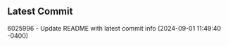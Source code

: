 
## Latest Commit
6025996 - Update README with latest commit info (2024-09-01 11:49:40 -0400) <Yunxi-Zhou>
